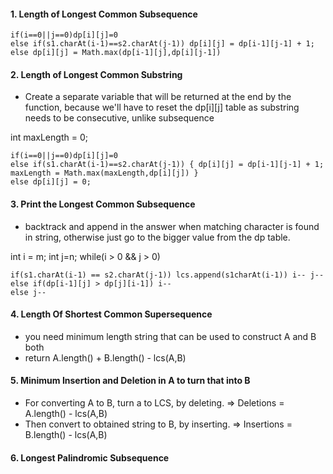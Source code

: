 #### 1. Length of Longest Common Subsequence

```
if(i==0||j==0)dp[i][j]=0
else if(s1.charAt(i-1)==s2.charAt(j-1)) dp[i][j] = dp[i-1][j-1] + 1;
else dp[i][j] = Math.max(dp[i-1][j],dp[i][j-1])
```

#### 2. Length of Longest Common Substring

- Create a separate variable that will be returned at the end by the function, because we'll have to reset the dp[i][j] table as substring needs to be consecutive, unlike subsequence

int maxLength = 0;

```
if(i==0||j==0)dp[i][j]=0
else if(s1.charAt(i-1)==s2.charAt(j-1)) { dp[i][j] = dp[i-1][j-1] + 1; maxLength = Math.max(maxLength,dp[i][j]) }
else dp[i][j] = 0;
```

#### 3. Print the Longest Common Subsequence

- backtrack and append in the answer when matching character is found in string, otherwise just go to the bigger value from the dp table.

int i = m; int j=n; 
while(i > 0 && j > 0)
```
if(s1.charAt(i-1) == s2.charAt(j-1)) lcs.append(s1charAt(i-1)) i-- j--
else if(dp[i-1][j] > dp[j][i-1]) i--
else j--
```

#### 4. Length Of Shortest Common Supersequence

- you need minimum length string that can be used to construct A and B both
- return A.length() + B.length() - lcs(A,B)

#### 5. Minimum Insertion and Deletion in A to turn that into B
- For converting A to B, turn a to LCS, by deleting. => Deletions = A.length() - lcs(A,B)
- Then convert to obtained string to B, by inserting. => Insertions = B.length() - lcs(A,B)

#### 6. Longest Palindromic Subsequence

